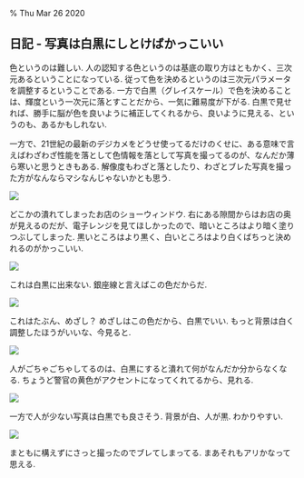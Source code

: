 % Thu Mar 26 2020

## 日記 - 写真は白黒にしとけばかっこいい

色というのは難しい.
人の認知する色というのは基底の取り方はともかく、三次元あるということになっている.
従って色を決めるというのは三次元パラメータを調整するということである.
一方で白黒（グレイスケール）で色を決めることは、輝度という一次元に落とすことだから、一気に難易度が下がる.
白黒で見せれば、勝手に脳が色を良いように補正してくれるから、良いように見える、というのも、あるかもしれない.

一方で、21世紀の最新のデジカメをどうせ使ってるだけのくせに、ある意味で言えばわざわざ性能を落として色情報を落として写真を撮ってるのが、なんだか薄ら寒いと思うときもある.
解像度もわざと落としたり、わざとブレた写真を撮った方がなんならマシなんじゃないかとも思う.

![](https://pbs.twimg.com/media/ETuldQ7UEAAs6RB?format=jpg&name=4096x4096)

どこかの潰れてしまったお店のショーウィンドウ.
右にある隙間からはお店の奥が見えるのだが、電子レンジを見てほしかったので、暗いところはより暗く塗りつぶしてしまった.
黒いところはより黒く、白いところはより白くばちっと決めれるのがかっこいい.

![](https://pbs.twimg.com/media/ESffvOnU8AEpu0G?format=jpg&name=4096x4096)

これは白黒に出来ない.
銀座線と言えばこの色だからだ.

![](https://pbs.twimg.com/media/ES1j2T5UMAAJKtS?format=jpg&name=4096x4096)

これはたぶん、めざし？
めざしはこの色だから、白黒でいい.
もっと背景は白く調整したほうがいいな、今見ると.

![](https://pbs.twimg.com/media/ESfgn4dU0AA4wkL?format=jpg&name=4096x4096)

人がごちゃごちゃしてるのは、白黒にすると潰れて何がなんだか分からなくなる.
ちょうど警官の黄色がアクセントになってくれてるから、見れる.

![](https://pbs.twimg.com/media/EQfIDskUUAESx2w?format=jpg&name=4096x4096)

一方で人が少ない写真は白黒でも良さそう.
背景が白、人が黒. わかりやすい.

![](https://pbs.twimg.com/media/ERdCjP3U4AEb4by?format=jpg&name=4096x4096)

まともに構えずにさっと撮ったのでブレてしまってる.
まあそれもアリかなって思える.
